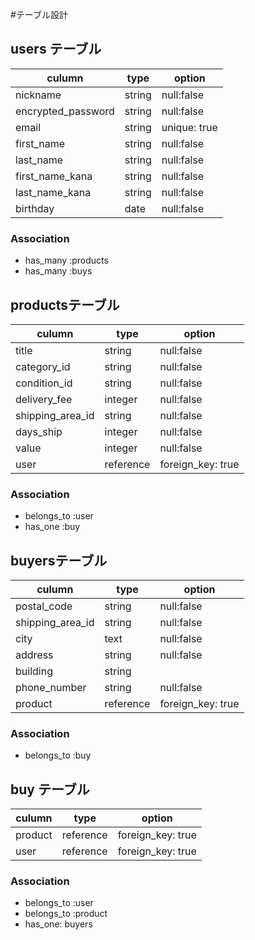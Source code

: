 #テーブル設計

## users テーブル

|culumn                |type   |option                 |
|----------------------|---------|---------------------|
|nickname              |string |null:false             |
|encrypted_password    |string  |null:false            |
|email                 |string |unique: true           |
|first_name            |string |null:false             |
|last_name             |string |null:false             |
|first_name_kana       |string |null:false             |
|last_name_kana        |string | null:false            |
|birthday              |date  |null:false              |



### Association

- has_many :products
- has_many  :buys



## productsテーブル

|culumn             | type  | option    |
|-------------------|-------|-----------|
|title              |string | null:false|
|category_id        |string | null:false|
|condition_id       |string | null:false|
|delivery_fee       |integer| null:false|
|shipping_area_id   |string | null:false|
|days_ship          |integer| null:false|
|value              |integer| null:false|
|user            |reference| foreign_key: true|

### Association

- belongs_to :user
- has_one :buy






## buyersテーブル

|culumn      | type  | option    |
|------------|-------|-----------|
|postal_code | string| null:false|
|shipping_area_id|string| null:false|
|city        | text  | null:false|
|address     | string| null:false|
|building    | string|           |
|phone_number| string| null:false|
|product  | reference |foreign_key: true|

### Association

- belongs_to   :buy




## buy テーブル

|culumn      | type  | option    |
|------------|-------|-----------|
|product | reference | foreign_key: true|
|user     | reference | foreign_key: true|


### Association

- belongs_to :user
- belongs_to :product
- has_one: buyers
